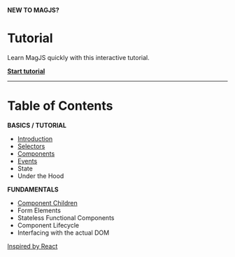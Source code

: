 **NEW TO MAGJS?**

# Tutorial

Learn MagJS quickly with this interactive tutorial.

**[Start tutorial](//github.com/magnumjs/mag.js/blob/master/examples/tutorials/build-with-magjs-tutorial-intro.md)**

<hr>


# Table of Contents

**BASICS / TUTORIAL**

- [Introduction](//github.com/magnumjs/mag.js/blob/master/examples/tutorials/build-with-magjs-tutorial-intro.md)
- [Selectors](//github.com/magnumjs/mag.js/blob/master/examples/tutorials/build-with-magjs-tutorial-selectors.md)
- [Components](https://github.com/magnumjs/mag.js/blob/master/examples/tutorials/build-with-magjs-tutorial-components.md)
- [Events](https://github.com/magnumjs/mag.js/blob/master/examples/tutorials/build-with-magjs-tutorial-events.md)
- State
- Under the Hood

**FUNDAMENTALS**

- [Component Children](//github.com/magnumjs/mag.js/blob/master/examples/tutorials/component-children.md)
- Form Elements
- Stateless Functional Components
- Component Lifecycle
- Interfacing with the actual DOM


[Inspired by React](http://buildwithreact.com/tutorial)
